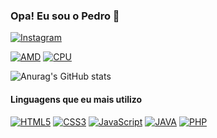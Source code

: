 ### Opa! Eu sou o Pedro 🤙
[![Instagram](https://img.shields.io/badge/Instagram-E4405F?style=for-the-badge&logo=instagram&logoColor=white)](https://www.instagram.com/lh._pedro/)





[![AMD](https://img.shields.io/badge/AMD-Radeon_RX_580-ED1C24?style=for-the-badge&logo=amd&logoColor=white)]()
[![CPU](https://img.shields.io/badge/AMD-Ryzen_7_3800X-ED1C24?style=for-the-badge&logo=amd&logoColor=white
)]()

![Anurag's GitHub stats](https://github-readme-stats.vercel.app/api?username=Dark300&show_icons=true&theme=radical)



#### Linguagens que eu mais utilizo
[![HTML5](https://img.shields.io/badge/HTML5-E34F26?style=for-the-badge&logo=html5&logoColor=white
)]()
[![CSS3](https://img.shields.io/badge/CSS3-1572B6?style=for-the-badge&logo=css3&logoColor=white)]()
[![JavaScript](https://img.shields.io/badge/JavaScript-F7DF1E?style=for-the-badge&logo=javascript&logoColor=black
)]()
[![JAVA](https://img.shields.io/badge/Java-ED8B00?style=for-the-badge&logo=openjdk&logoColor=white)]()
[![PHP](https://img.shields.io/badge/PHP-777BB4?style=for-the-badge&logo=php&logoColor=white)]()








